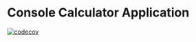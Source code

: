 # Console Calculator Application
[![codecov](https://codecov.io/gh/CornishManLegend/Calculator/branch/master/graph/badge.svg)](https://codecov.io/gh/CornishManLegend/Calculator)
